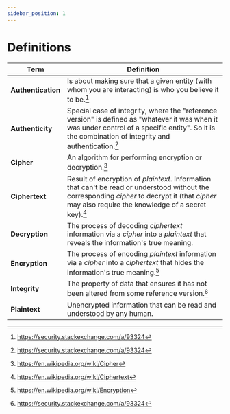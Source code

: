 ```yaml
---
sidebar_position: 1
---
```


# Definitions

| Term               | Definition                                                                                                                                                                                             |
|--------------------|--------------------------------------------------------------------------------------------------------------------------------------------------------------------------------------------------------|
| **Authentication** | Is about making sure that a given entity (with whom you are interacting) is who you believe it to be.[^1]                                                                                              |
| **Authenticity**   | Special case of integrity, where the "reference version" is defined as "whatever it was when it was under control of a specific entity". So it is the combination of integrity and authentication.[^1] |
| **Cipher**         | An algorithm for performing encryption or decryption.[^2]                                                                                                                                              |
| **Ciphertext**     | Result of encryption of _plaintext_. Information that can't be read or understood without the corresponding _cipher_ to decrypt it (that _cipher_ may also require the knowledge of a secret key).[^3] |
| **Decryption**     | The process of decoding _ciphertext_ information via a _cipher_ into a _plaintext_ that reveals the information's true meaning.                                                                        |
| **Encryption**     | The process of encoding _plaintext_ information via a _cipher_ into a _ciphertext_ that hides the information's true meaning.[^4]                                                                      |
| **Integrity**      | The property of data that ensures it has not been altered from some reference version.[^1]                                                                                                             |
| **Plaintext**      | Unencrypted information that can be read and understood by any human.                                                                                                                                  |


[^1]: https://security.stackexchange.com/a/93324
[^2]: https://en.wikipedia.org/wiki/Cipher
[^3]: https://en.wikipedia.org/wiki/Ciphertext
[^4]: https://en.wikipedia.org/wiki/Encryption